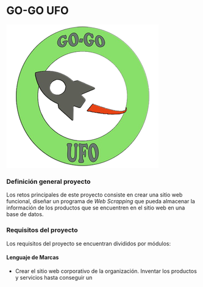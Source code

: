 # GO-GO UFO

![Logo GO-GO UFO](./img_doc/logo_doc.png)

### Definición general proyecto

Los retos principales de este proyecto consiste en crear una sitio web funcional, diseñar un programa de _Web Scrapping_ que pueda almacenar la información de los productos que se encuentren en el sitio web en una base de datos.

### Requisitos del proyecto

Los requisitos del proyecto se encuentran divididos por módulos:

#### Lenguaje de Marcas

- Crear el sitio web corporativo de la organización. Inventar los productos y servicios hasta conseguir un

